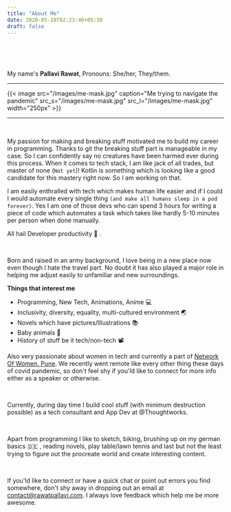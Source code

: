 ```yaml
---
title: "About Me"
date: 2020-05-18T02:23:46+05:30
draft: false
---
```

<br>
<br>
<br>

My name's **Pallavi Rawat**, Pronouns: She/her, They/them. 

---

{{< image src="/images/me-mask.jpg" caption="Me trying to navigate the pandemic" src_s="/images/me-mask.jpg" src_l="/images/me-mask.jpg" width="250px" >}}

---

<br>

My passion for making and breaking stuff motivated me to build my career in programming. Thanks to git the breaking stuff part is manageable in my case. So I can confidently say no creatures have been harmed ever during this process.
When it comes to tech stack, I am like jack of all trades, but master of none (`Not yet`)! Kotlin is something which is looking like a good candidate for this mastery right now. So I am working on that.

I am easily enthralled with tech which makes human life easier and if I could I would automate every single thing `(and make all humans sleep in a pod forever)`. 
Yes I am one of those devs who can spend 3 hours for writing a piece of code which automates a task which takes like hardly 5-10 minutes per person when done manually. 

All hail Developer productivity :raised_hands: .

<br>

Born and raised in an army background, I love being in a new place now even though I hate the travel part. 
No doubt it has also played a major role in helping me adjust easily to unfamiliar and new surroundings.

**Things that interest me**
- Programming, New Tech, Animations, Anime :computer:
- Inclusivity, diversity, equality, multi-cultured environment :earth_asia:
- Novels which have pictures/Illustrations :books:
- Baby animals :hatching_chick:
- History of stuff be it tech/non-tech :film_projector:
 
Also very passionate about women in tech and currently a part of [Network Of Women, Pune](https://twpune.github.io/NOW "Visit NOW homepage").
We recently went remote like every other thing these days of covid pandemic, so don't feel shy if you'ld like to connect for more info either as a speaker or otherwise.

<br>

Currently, during day time I build cool stuff (with minimum destruction possible) as a tech consultant and App Dev at @Thoughtworks.

<br>

Apart from programming I like to sketch, biking, brushing up on my german basics :de: , reading novels, play table/lawn tennis and last but not the least trying to figure out the procreate world and create interesting content. 

<br>

If you'ld like to connect or have a quick chat or point out errors you find somewhere, don't shy away in dropping out an email  at <contact@rawatpallavi.com>. I always love feedback which help me be more awesome.

<br>
